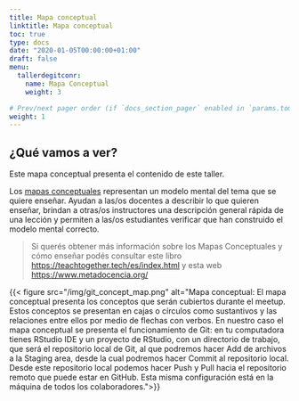 ```yaml
---
title: Mapa conceptual
linktitle: Mapa conceptual
toc: true
type: docs
date: "2020-01-05T00:00:00+01:00"
draft: false
menu:
  tallerdegitconr:
    name: Mapa Conceptual
    weight: 3

# Prev/next pager order (if `docs_section_pager` enabled in `params.toml`)
weight: 1
---
```



## ¿Qué vamos a ver?

Este mapa conceptual presenta el contenido de este taller.  

Los [mapas conceptuales](https://teachtogether.tech/es/index.html#s:memory-concept-maps) representan un modelo mental del tema que se quiere enseñar. Ayudan a las/os docentes a describir lo que quieren enseñar, brindan a otras/os instructores una descripción general rápida de una lección y permiten a las/os estudiantes verificar que han construido el modelo mental correcto.

> Si querés obtener más información sobre los Mapas Conceptuales y cómo enseñar podés consultar este libro https://teachtogether.tech/es/index.html y esta web https://www.metadocencia.org/


   {{< figure src="/img/git_concept_map.png" alt="Mapa conceptual: El mapa conceptual presenta los conceptos que serán cubiertos durante el meetup.  Estos conceptos se presentan en cajas o círculos como sustantivos y las relaciones entre ellos por medio de flechas con verbos.  En nuestro caso el mapa conceptual se presenta el funcionamiento de Git: en tu computadora tienes RStudio IDE y un proyecto de RStudio, con un directorio de trabajo, que será el repositorio local de Git, al que podremos hacer Add de archivos a la Staging area, desde la cual podremos hacer Commit al repositorio local. Desde este repositorio local podemos hacer Push y Pull hacia el repositorio remoto que puede estar en GitHub.  Esta misma configuración está en la máquina de todos los colaboradores.">}}


